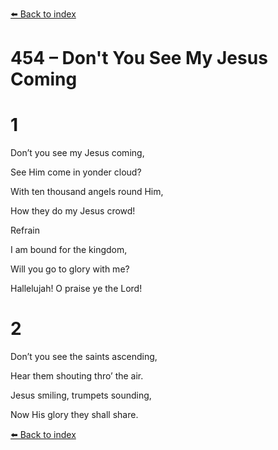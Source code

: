[⬅️ Back to index](../README.md)

# 454 – Don't You See My Jesus Coming





# 1

Don’t you see my Jesus coming,

See Him come in yonder cloud?

With ten thousand angels round Him,

How they do my Jesus crowd!



Refrain

I am bound for the kingdom,

Will you go to glory with me?

Hallelujah! O praise ye the Lord!



# 2

Don’t you see the saints ascending,

Hear them shouting thro’ the air.

Jesus smiling, trumpets sounding,

Now His glory they shall share.

[⬅️ Back to index](../README.md)
